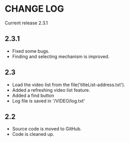 CHANGE LOG
==========

Current release 2.3.1

2.3.1
---
*	Fixed some bugs.
*	Finding and selecting mechanism is improved.

2.3
---
*	Load the video list from the file('titleList-address.txt').
*   Added a refreshing video list feature.
*   Added a find button
*   Log file is saved in '/VIDEO/log.txt'

2.2
---
*	Source code is moved to GitHub.
*	Code is cleaned up.
